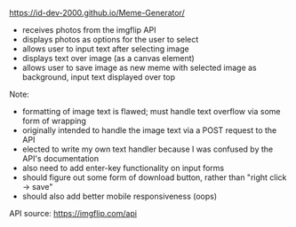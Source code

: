 https://id-dev-2000.github.io/Meme-Generator/

- receives photos from the imgflip API
- displays photos as options for the user to select
- allows user to input text after selecting image
- displays text over image (as a canvas element)
- allows user to save image as new meme with selected image as background, input text displayed over top

Note:
- formatting of image text is flawed; must handle text overflow via some form of wrapping
- originally intended to handle the image text via a POST request to the API
- elected to write my own text handler because I was confused by the API's documentation
- also need to add enter-key functionality on input forms
- should figure out some form of download button, rather than "right click -> save"
- should also add better mobile responsiveness (oops)

API source: https://imgflip.com/api
